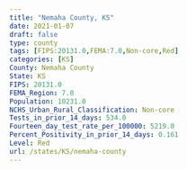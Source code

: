 ```yaml
---
title: "Nemaha County, KS"
date: 2021-01-07
draft: false
type: county
tags: [FIPS:20131.0,FEMA:7.0,Non-core,Red]
categories: [KS]
County: Nemaha County
State: KS
FIPS: 20131.0
FEMA_Region: 7.0
Population: 10231.0
NCHS_Urban_Rural_Classification: Non-core
Tests_in_prior_14_days: 534.0
Fourteen_day_test_rate_per_100000: 5219.0
Percent_Positivity_in_prior_14_days: 0.161
Level: Red
url: /states/KS/nemaha-county
---
```



